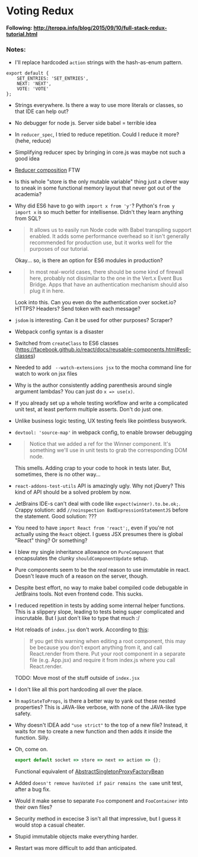 # Voting Redux

#### Following: http://teropa.info/blog/2015/09/10/full-stack-redux-tutorial.html

### Notes:

- I'll replace hardcoded `action` strings with the hash-as-enum pattern.
```
export default {
	SET_ENTRIES: 'SET_ENTRIES',
	NEXT: 'NEXT',
	VOTE: 'VOTE'
};
```
- Strings everywhere. Is there a way to use more literals or classes, so that IDE can help out?
- No debugger for node js. Server side babel = terrible idea
- In `reducer_spec`, I tried to reduce repetition. Could I reduce it more? (hehe, reduce) 
- Simplifying reducer spec by bringing in core.js was maybe not such a good idea
- [Reducer composition](http://rackt.github.io/redux/docs/basics/Reducers.html) FTW
- Is this whole "store is the only mutable variable" thing just a clever way to sneak in some functional memory layout that never got out of the academia?
- Why did ES6 have to go with `import x from 'y'`? Python's `from y import x` is so much better for intellisense. Didn't they learn anything from SQL?
- > It allows us to easily run Node code with Babel transpiling support enabled. It adds some performance overhead so it isn't generally recommended for production use, but it works well for the purposes of our tutorial.
    
    Okay... so, is there an option for ES6 modules in production?
- > In most real-world cases, there should be some kind of firewall here, probably not dissimilar to the one in the Vert.x Event Bus Bridge. Apps that have an authentication mechanism should also plug it in here.

    Look into this. Can you even do the authentication over socket.io? HTTPS? Headers? Send token with each message?
- `jsdom` is interesting. Can it be used for other purposes? Scraper?
- Webpack config syntax is a disaster
- Switched from `createClass` to ES6 classes (https://facebook.github.io/react/docs/reusable-components.html#es6-classes)
- Needed to add ` --watch-extensions jsx` to the mocha command line for watch to work on jsx files
- Why is the author consistently adding parenthesis around single argument lambdas? You can just do `x => use(x)`.
- If you already set up a whole testing  workflow and write a complicated unit test, at least perform multiple asserts. Don't do just one.
- Unlike business logic testing, UX testing feels like pointless busywork.
- `devtool: 'source-map'` in webpack config, to enable browser debugging
- > Notice that we added a ref for the Winner component. It's something we'll use in unit tests to grab the corresponding DOM node.

    This smells. Adding crap to your code to hook in tests later. But, sometimes, there is no other way...
- `react-addons-test-utils` API is amazingly ugly. Why not jQuery? This kind of API should be a solved problem by now.
- JetBrains IDE-s can't deal with code like `expect(winner).to.be.ok;`.
    Crappy solution: add `//noinspection BadExpressionStatementJS` before the statement.
    Good solution: ???
- You need to have `import React from 'react';`, even if you're not actually using the `React` object. I guess JSX presumes there is global "React" thing? Or something?
- I blew my single inheritance allowance on `PureComponent` that encapsulates the clunky `shouldComponentUpdate` setup.
- Pure components seem to be the *real* reason to use immutable in react. Doesn't leave much of a reason on the server, though.
- Despite best effort, no way to make babel compiled code debugable in JetBrains tools. Not even frontend code. This sucks.
- I reduced repetition in tests by adding some internal helper functions. This is a slippery slope, leading to tests being super complicated and inscrutable. But I just don't like to type that much :/
- Hot reloads of `index.jsx` don't work. According to [this](https://github.com/gaearon/react-hot-loader/blob/master/docs/Troubleshooting.md):
    
    > If you get this warning when editing a root component, this may be because you don't export anything from it, and call React.render from there. Put your root component in a separate file (e.g. App.jsx) and require it from index.js where you call React.render.
    
    TODO: Move most of the stuff outside of `index.jsx`
- I don't like all this port hardcoding all over the place.
- In `mapStateToProps`, is there a better way to yank out these nested properties? This is JAVA-like verbose, with none of the JAVA-like type safety.
- Why doesn't IDEA add `"use strict"` to the top of a new file? Instead, it waits for me to create a new function and then adds it inside the function. Silly.
-  Oh, come on.
    ```javascript
    export default socket => store => next => action => {};
    ```
    
    Functional equivalent of [AbstractSingletonProxyFactoryBean](https://docs.spring.io/spring/docs/2.5.x/javadoc-api/org/springframework/aop/framework/AbstractSingletonProxyFactoryBean.html)
- Added `doesn't remove hasVoted if pair remains the same` unit test, after a bug fix.
- Would it make sense to separate `Foo` component and `FooContainer` into their own files? 
- Security method in excecise 3 isn't all that impressive, but I guess it would stop a casual cheater.
- Stupid immutable objects make everything harder.
- Restart was more difficult to add than anticipated.
